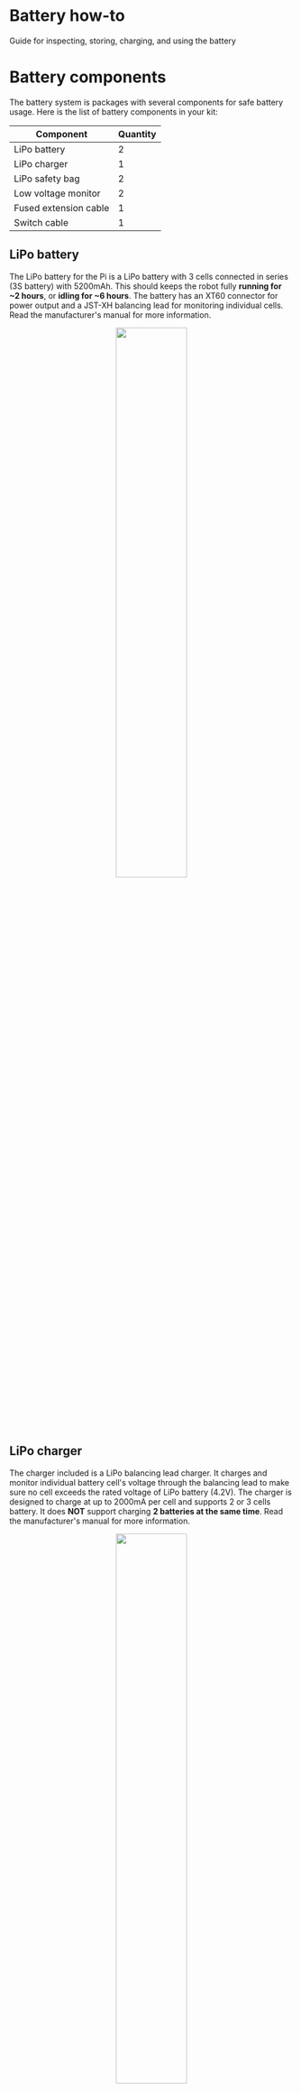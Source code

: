 # Battery how-to
Guide for inspecting, storing, charging, and using the battery

# Battery components

The battery system is packages with several components for safe battery usage. Here is the list of battery components in your kit:

<center>

| Component | Quantity |
|-|-|
| LiPo battery | 2 |
| LiPo charger | 1 |
| LiPo safety bag | 2 |
| Low voltage monitor | 2 |
| Fused extension cable | 1 |
| Switch cable | 1 |

</center>

## LiPo battery
The LiPo battery for the Pi is a LiPo battery with 3 cells connected in series (3S battery) with 5200mAh. This should keeps the robot fully **running for ~2 hours**, or **idling for ~6 hours**. The battery has an XT60 connector for power output and a JST-XH balancing lead for monitoring individual cells. Read the manufacturer's manual for more information.

<p align="center">
<img src="image/battery.jpg" width="50%" />
</p>

## LiPo charger
The charger included is a LiPo balancing lead charger. It charges and monitor individual battery cell's voltage through the balancing lead to make sure no cell exceeds the rated voltage of LiPo battery (4.2V). The charger is designed to charge at up to 2000mA per cell and supports 2 or 3 cells battery. It does **NOT** support charging **2 batteries at the same time**. Read the manufacturer's manual for more information.

<p align="center">
<img src="image/charger.jpg" width="50%" />
</p>

## LiPo safety bag
Two fireproof bags are provided for storing the batteries while not in use.

<p align="center">
<img src="image/safety_bag.jpg" width="50%" />
</p>

## Fused extension cable
For additional protection when the battery is not plugged into the [Raven board](https://github.com/MASLAB/kitbot-how-to?tab=readme-ov-file#hardwares), a 30A fused cable is provided for overcurrent protection. The fuse is replacable but let's do our best to never have to replace it.

<p align="center">
<img src="image/fused_cable.jpg" width="50%" />
</p>

## Switch extension cable
In case the robot becomes sentient and goes on a rampage, something is burning, or any other emergency situation, a switch extension cable is provided. The switch will turn off connection to the battery and cut off power supply to the robot.

<p align="center">
<img src="image/switch_cable.jpg" width="50%" />
</p>

## Low voltage monitor
Low voltage monitors are provided to make sure that the battery cell voltages do not fall below a safety threshold (3.3V) during use. They continuously monitor the voltages through the safety leads and let out a loud a buzz whenever any cell reaches the safety threshold.

<p align="center">
<img src="image/voltage_monitor.png" width="50%" />
</p>

> [!IMPORTANT]
> The low voltage monitor is polarized. Please be careful when installing the balancing lead. The black wire should be connected to the first pin (BBX end) as shown in the previous picture. Below is a reference from older generation of the product.
> <p align="center">
> <img src="image/voltage_monitor_connection.png" width="50%" />
> </p>

<!-- ## Full battery connection diagram

<p align="center">
<img src="image/battery_diagram.png" width="100%" />
</p>

> [!CAUTION]
> The battery will also power the Pi on through Raven board and conflicts with the USB-C power adapter. **DO NOT USE THE USB-C POWER ADAPTER WITH THE PI WHILE THE BATTERY IS PLUGGED IN** -->

# Inspection

Lipo batteries can be physically damaged (puncture, bend, etc) or electrically damaged (overcharged, overdischarged, overcurrent). Our battery comes in hard plastic shell to prevent physical damage, and we do everything we can to prevent electrical damage. However, accidents can happen and we need to know how to check for damages.

## Physical inspection

### Swollen battery
Badly damaged LiPo battery will swell. Check for signs of battery swelling. For reference, the left battery is a normal battery and the right battery is damaged.

<p align="center">
<img src="image/lipo_swollen.jpg" width="75%" />
</p>

> [!TIP]
> Even though our battery has a hard plastic casing, a swelling battery may cause the shell to warp and no longer sits flat on the table.

> [!CAUTION]
> Swollen battery is extremely dangerous and may burst into flame at anytime! Please inform a MASLAB staff immediately for proper disposal once there is any sign of swelling.

### Leads
The batteries may be subjected to many rounds of plug-unplugs, scraping, electrical problems, etc. These may cause damages to the insulation and the connectors. Please check the wires for any sign of burns, and exposed conductors. Here is some refence for exposed wire and damaged connector:

<p align="center">
<img src="image/wire_damage.jpg" width="75%" />
</p>

<p align="center">
<img src="image/xt60_damage.jpg" width="75%" />
</p>

## Electrical inspection

Cell voltage is a good indicator of battery health. Plug in the [low voltage monitor](#low-voltage-monitor) to check for cell voltages. The cell voltages should read **between 3.3V and 4.2V** for a healthy LiPo battery.

# Storage

Here is a general list of steps for storing batteries. For more information, check battery manufacturer's manual.

1. [Inspect.](#inspection)
2. Store in a battery-safe bag.
3. Place the bag in a dry area at room temperature and away from flammable objects.

> [!IMPORTANT]
> LiPo battery performance degrades when left at fully charged or fully depleted for too long. For storing LiPo battery over long period of time (longer than a week), make sure the cell voltages are around 3.8V. Read the battery manufacturer's safety notes for more information.

> [!TIP]
> With degrading performance at higher voltage, it is recommended to **NOT** charge the battery if you do not plan to use it immediately after. Exception to this is when the battery voltage is too low.

# Charge

Here is a general list of steps for charging the batteries. For more information, check the charger manufacturer's manual.

1. [Inspect.](#inspection)
2. Plug the charger into the wall outlet.
3. Plug the battery balancing lead into `3 CELL` slot of the charger. The plug only goes in one way (see picture).
4. Wait for the charger LED to turn from red 🔴 to blue 🔵. 
5. **Do not leave the battery unattended while charging. Any battery charging without a team member nearby will be confiscated.** 

<p align="center">
<img src="image/charger_connect.jpg" width="75%" />
</p>

> [!CAUTION]
> This LiPo charger is simple. Too simple for charging EVERY kind of battery. It can destroy the batteries, itself, and burn down your place if misused. Therefore, here is a list of DO-NOTs:
> 1. Do not use it for any battery that is not LiPo. 
> 2. Do not use it to charge two batteries at the same time.
> 3. Do not use it to charge battery with lower than 2000mAh.
> 4. Do not leave it unattended while charging.

# Use

Again, [inspect](#inspection) the battery before use. Then make sure to use the following components.

## Low voltage monitor
Please have the low voltage monitor connected to the battery balancing lead **as long as the battery is in use**. When not in use, feel free to remove the monitor and store the battery in the battery safe bag.

> [!TIP]
> Feel free to tape a low voltage monitor to each battery so you will remember to plug it in during use.

## Fused and switch cables
Please connect the battery only to a fused and switch cables. **DO NOT CONNECT THE BATTERY DIRECTLY TO THE RAVEN BOARD**. The order of these cables does not matter.

> [!TIP]
> You can have these cables attached to your robot. Highly recommend designing a cut-out on your robot to nicely insert the switch.

# Additional resources
MIT EHS provides a general checklist for using Lithium batteries. Feel free to print them out for references. They can be downloaded here: https://ehs.mit.edu/wp-content/uploads/2019/09/Lithium_Battery_Checklist.pdf
